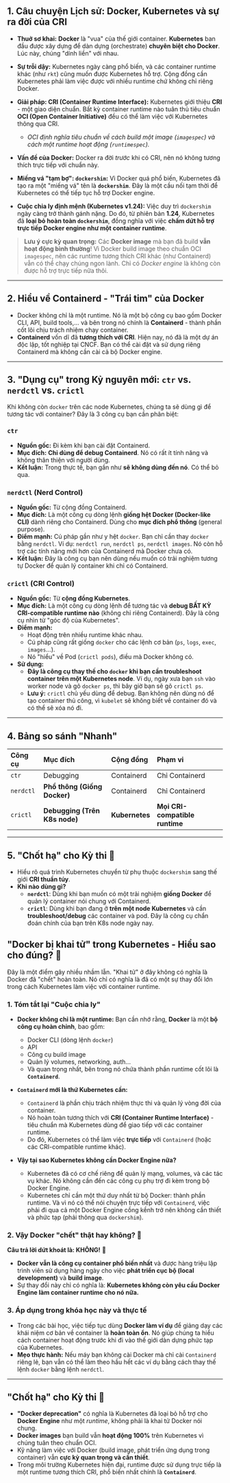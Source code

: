 ## 1. Câu chuyện Lịch sử: Docker, Kubernetes và sự ra đời của CRI

- **Thuở sơ khai:** **Docker** là "vua" của thế giới container. **Kubernetes** ban đầu được xây dựng để dàn dựng (orchestrate) **chuyên biệt cho Docker**. Lúc này, chúng "dính liền" với nhau.
- **Sự trỗi dậy:** Kubernetes ngày càng phổ biến, và các container runtime khác (như `rkt`) cũng muốn được Kubernetes hỗ trợ. Cộng đồng cần Kubernetes phải làm việc được với nhiều runtime chứ không chỉ riêng Docker.
- **Giải pháp: CRI (Container Runtime Interface):** Kubernetes giới thiệu **CRI** - một giao diện chuẩn. Bất kỳ container runtime nào tuân thủ tiêu chuẩn **OCI (Open Container Initiative)** đều có thể làm việc với Kubernetes thông qua CRI.

  - _OCI định nghĩa tiêu chuẩn về cách build một image (`imagespec`) và cách một runtime hoạt động (`runtimespec`)._

- **Vấn đề của Docker:** Docker ra đời _trước_ khi có CRI, nên nó không tương thích trực tiếp với chuẩn này.
- **Miếng vá "tạm bợ": `dockershim`:** Vì Docker quá phổ biến, Kubernetes đã tạo ra một "miếng vá" tên là **`dockershim`**. Đây là một cầu nối tạm thời để Kubernetes có thể tiếp tục hỗ trợ Docker engine.
- **Cuộc chia ly định mệnh (Kubernetes v1.24):** Việc duy trì `dockershim` ngày càng trở thành gánh nặng. Do đó, từ phiên bản **1.24**, Kubernetes đã **loại bỏ hoàn toàn `dockershim`**, đồng nghĩa với việc **chấm dứt hỗ trợ trực tiếp Docker engine như một container runtime**.

> **Lưu ý cực kỳ quan trọng:** Các **Docker image** mà bạn đã build **vẫn hoạt động bình thường**! Vì Docker build image theo chuẩn OCI `imagespec`, nên các runtime tương thích CRI khác (như Containerd) vẫn có thể chạy chúng ngon lành. Chỉ có _Docker engine_ là không còn được hỗ trợ trực tiếp nữa thôi.

---

## 2. Hiểu về Containerd - "Trái tim" của Docker

- Docker không chỉ là một runtime. Nó là một bộ công cụ bao gồm Docker CLI, API, build tools,... và bên trong nó chính là **Containerd** - thành phần cốt lõi chịu trách nhiệm chạy container.
- **Containerd** vốn dĩ đã **tương thích với CRI**. Hiện nay, nó đã là một dự án độc lập, tốt nghiệp tại CNCF. Bạn có thể cài đặt và sử dụng riêng Containerd mà không cần cài cả bộ Docker engine.

---

## 3. "Dụng cụ" trong Kỷ nguyên mới: `ctr` vs. `nerdctl` vs. `crictl`

Khi không còn `docker` trên các node Kubernetes, chúng ta sẽ dùng gì để tương tác với container? Đây là 3 công cụ bạn cần phân biệt:

### `ctr`

- **Nguồn gốc:** Đi kèm khi bạn cài đặt Containerd.
- **Mục đích:** **Chỉ dùng để debug Containerd**. Nó có rất ít tính năng và không thân thiện với người dùng.
- **Kết luận:** Trong thực tế, bạn gần như **sẽ không dùng đến nó**. Có thể bỏ qua.

### `nerdctl` (Nerd Control)

- **Nguồn gốc:** Từ cộng đồng Containerd.
- **Mục đích:** Là một công cụ dòng lệnh **giống hệt Docker (Docker-like CLI)** dành riêng cho Containerd. Dùng cho **mục đích phổ thông** (general purpose).
- **Điểm mạnh:** Cú pháp gần như y hệt `docker`. Bạn chỉ cần thay `docker` bằng `nerdctl`. Ví dụ: `nerdctl run`, `nerdctl ps`, `nerdctl images`. Nó còn hỗ trợ các tính năng mới hơn của Containerd mà Docker chưa có.
- **Kết luận:** Đây là công cụ bạn nên dùng nếu muốn có trải nghiệm tương tự Docker để quản lý container khi chỉ có Containerd.

### `crictl` (CRI Control)

- **Nguồn gốc:** Từ **cộng đồng Kubernetes**.
- **Mục đích:** Là một công cụ dòng lệnh để tương tác và **debug BẤT KỲ CRI-compatible runtime nào** (không chỉ riêng Containerd). Đây là công cụ nhìn từ "góc độ của Kubernetes".
- **Điểm mạnh:**
  - Hoạt động trên nhiều runtime khác nhau.
  - Cú pháp cũng rất giống `docker` cho các lệnh cơ bản (`ps`, `logs`, `exec`, `images`...).
  - Nó "hiểu" về Pod (`crictl pods`), điều mà Docker không có.
- **Sử dụng:**
  - **Đây là công cụ thay thế cho `docker` khi bạn cần troubleshoot container trên một Kubernetes node**. Ví dụ, ngày xưa bạn `ssh` vào worker node và gõ `docker ps`, thì bây giờ bạn sẽ gõ `crictl ps`.
  - **Lưu ý:** `crictl` chủ yếu dùng để debug. Bạn không nên dùng nó để tạo container thủ công, vì `kubelet` sẽ không biết về container đó và có thể sẽ xóa nó đi.

---

## 4. Bảng so sánh "Nhanh"

| Công cụ   | Mục đích                      | Cộng đồng      | Phạm vi                        |
| :-------- | :---------------------------- | :------------- | :----------------------------- |
| `ctr`     | Debugging                     | Containerd     | Chỉ Containerd                 |
| `nerdctl` | **Phổ thông (Giống Docker)**  | Containerd     | Chỉ Containerd                 |
| `crictl`  | **Debugging (Trên K8s node)** | **Kubernetes** | **Mọi CRI-compatible runtime** |

---

## 5. "Chốt hạ" cho Kỳ thi 📝

- Hiểu rõ quá trình Kubernetes chuyển từ phụ thuộc `dockershim` sang thế giới **CRI thuần túy**.
- **Khi nào dùng gì?**
  - **`nerdctl`**: Dùng khi bạn muốn có một trải nghiệm **giống Docker** để quản lý container nói chung với Containerd.
  - **`crictl`**: Dùng khi bạn đang ở **trên một node Kubernetes** và cần **troubleshoot/debug** các container và pod. Đây là công cụ chẩn đoán chính của bạn trên K8s node ngày nay.

## "Docker bị khai tử" trong Kubernetes - Hiểu sao cho đúng? 🤔

Đây là một điểm gây nhiều nhầm lẫn. "Khai tử" ở đây không có nghĩa là Docker đã "chết" hoàn toàn. Nó chỉ có nghĩa là đã có một sự thay đổi lớn trong cách Kubernetes làm việc với container runtime.

### 1. Tóm tắt lại "Cuộc chia ly"

- **Docker không chỉ là một runtime:** Bạn cần nhớ rằng, **Docker** là một **bộ công cụ hoàn chỉnh**, bao gồm:

  - Docker CLI (dòng lệnh `docker`)
  - API
  - Công cụ build image
  - Quản lý volumes, networking, auth...
  - Và quan trọng nhất, bên trong nó chứa thành phần runtime cốt lõi là **`Containerd`**.

- **`Containerd` mới là thứ Kubernetes cần:**

  - `Containerd` là phần chịu trách nhiệm thực thi và quản lý vòng đời của container.
  - Nó hoàn toàn tương thích với **CRI (Container Runtime Interface)** - tiêu chuẩn mà Kubernetes dùng để giao tiếp với các container runtime.
  - Do đó, Kubernetes có thể làm việc **trực tiếp** với `Containerd` (hoặc các CRI-compatible runtime khác).

- **Vậy tại sao Kubernetes không cần Docker Engine nữa?**

  - Kubernetes đã có cơ chế riêng để quản lý mạng, volumes, và các tác vụ khác. Nó không cần đến các công cụ phụ trợ đi kèm trong bộ Docker Engine.
  - Kubernetes chỉ cần một thứ duy nhất từ bộ Docker: thành phần runtime. Và vì nó có thể nói chuyện trực tiếp với `Containerd`, việc phải đi qua cả một Docker Engine cồng kềnh trở nên không cần thiết và phức tạp (phải thông qua `dockershim`).

### 2. Vậy Docker "chết" thật hay không? 👻

**Câu trả lời dứt khoát là: KHÔNG!** 🚫

- **Docker vẫn là công cụ container phổ biến nhất** và được hàng triệu lập trình viên sử dụng hàng ngày cho việc **phát triển cục bộ (local development)** và **build image**.
- Sự thay đổi này chỉ có nghĩa là: **Kubernetes không còn yêu cầu Docker Engine làm container runtime cho nó nữa.**

### 3. Áp dụng trong khóa học này và thực tế

- Trong các bài học, việc tiếp tục dùng **Docker làm ví dụ** để giảng dạy các khái niệm cơ bản về container là **hoàn toàn ổn**. Nó giúp chúng ta hiểu cách container hoạt động trước khi đi vào thế giới dàn dựng phức tạp của Kubernetes.
- **Mẹo thực hành:** Nếu máy bạn không cài Docker mà chỉ cài `Containerd` riêng lẻ, bạn vẫn có thể làm theo hầu hết các ví dụ bằng cách thay thế lệnh `docker` bằng lệnh `nerdctl`.

---

## "Chốt hạ" cho Kỳ thi 📝

- **"Docker deprecation"** có nghĩa là Kubernetes đã loại bỏ hỗ trợ cho **Docker Engine** như một _runtime_, không phải là khai tử Docker nói chung.
- **Docker images** bạn build vẫn **hoạt động 100%** trên Kubernetes vì chúng tuân theo chuẩn OCI.
- Kỹ năng làm việc với Docker (build image, phát triển ứng dụng trong container) vẫn **cực kỳ quan trọng và cần thiết**.
- Trong môi trường Kubernetes hiện đại, runtime được sử dụng trực tiếp là một runtime tương thích CRI, phổ biến nhất chính là **`Containerd`**.
